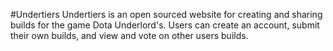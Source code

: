 #Undertiers
Undertiers is an open sourced website for creating and sharing builds for the game Dota Underlord's. 
Users can create an account, submit their own builds, and view and vote on other users builds. 
